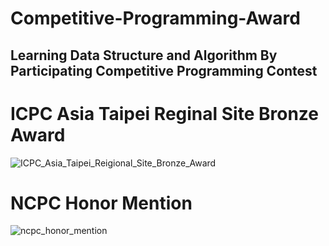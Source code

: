# Competitive-Programming-Award
## Learning Data Structure and Algorithm By Participating Competitive Programming Contest
# ICPC Asia Taipei Reginal Site Bronze Award
![ICPC_Asia_Taipei_Reigional_Site_Bronze_Award](https://user-images.githubusercontent.com/76461262/144790679-e1a6847d-0c04-4cfc-a1a8-d0c4a68483e4.jpg)
# NCPC Honor Mention
![ncpc_honor_mention](https://user-images.githubusercontent.com/76461262/144790686-4d34780b-e6b3-426f-bdd4-54e421a57451.jpg)


